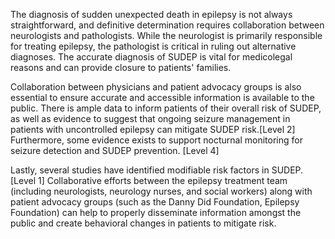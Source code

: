 The diagnosis of sudden unexpected death in epilepsy is not always straightforward, and definitive determination requires collaboration between neurologists and pathologists. While the neurologist is primarily responsible for treating epilepsy, the pathologist is critical in ruling out alternative diagnoses. The accurate diagnosis of SUDEP is vital for medicolegal reasons and can provide closure to patients' families.

Collaboration between physicians and patient advocacy groups is also essential to ensure accurate and accessible information is available to the public. There is ample data to inform patients of their overall risk of SUDEP, as well as evidence to suggest that ongoing seizure management in patients with uncontrolled epilepsy can mitigate SUDEP risk.[Level 2] Furthermore, some evidence exists to support nocturnal monitoring for seizure detection and SUDEP prevention. [Level 4]

Lastly, several studies have identified modifiable risk factors in SUDEP.[Level 1] Collaborative efforts between the epilepsy treatment team (including neurologists, neurology nurses, and social workers) along with patient advocacy groups (such as the Danny Did Foundation, Epilepsy Foundation) can help to properly disseminate information amongst the public and create behavioral changes in patients to mitigate risk.